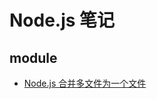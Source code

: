 # Node.js 笔记

## module

- [Node.js 合并多文件为一个文件](https://github.com/ruizhengyun/nodejs-note/issues/2)